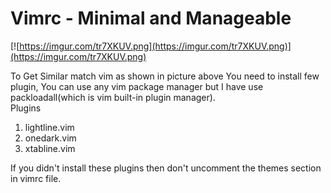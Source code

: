 # Vimrc - Minimal and Manageable

[![https://imgur.com/tr7XKUV.png](https://imgur.com/tr7XKUV.png)](https://imgur.com/tr7XKUV.png)

To Get Similar match vim as shown in picture above
You need to install few plugin,
You can use any vim package manager but I have use packloadall(which is vim built-in plugin manager).
<br />
Plugins

1. lightline.vim
2. onedark.vim
3. xtabline.vim

If you didn't install these plugins then don't uncomment the themes section in vimrc file.
